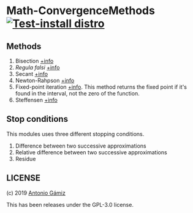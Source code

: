 # Math-ConvergenceMethods [![Test-install distro](https://github.com/JJ/Math-ConvergenceMethods/actions/workflows/test.yaml/badge.svg)](https://github.com/JJ/Math-ConvergenceMethods/actions/workflows/test.yaml)

## Methods

1. Bisection [+info](https://en.wikipedia.org/wiki/Bisection_method)
2. *Regula falsi* [+info](https://en.wikipedia.org/wiki/False_position_method)
3. Secant [+info](https://en.wikipedia.org/wiki/Secant_method)
4. Newton-Rahpson [+info](https://en.wikipedia.org/wiki/Newton%27s_method)
5. Fixed-point iteration
   [+info](https://en.wikipedia.org/wiki/Fixed-point_iteration). This method
    returns the fixed point if it's found in the interval, not the zero of
     the function. 
6. Steffensen [+info](https://en.wikipedia.org/wiki/Steffensen%27s_method)

## Stop conditions

This modules uses three different stopping conditions.

1. Difference between two successive approximations
2. Relative difference between two successive approximations
3. Residue

## LICENSE

(c) 2019 [Antonio Gámiz](https://github.com/antoniogamiz)

This has been releases under the GPL-3.0 license. 
